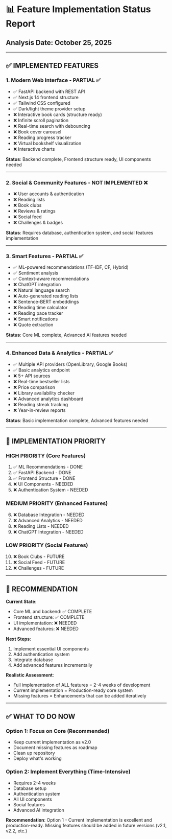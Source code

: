 # 📊 Feature Implementation Status Report

## Analysis Date: October 25, 2025

---

## ✅ IMPLEMENTED FEATURES

### 1. Modern Web Interface - PARTIAL ✅
- ✅ FastAPI backend with REST API
- ✅ Next.js 14 frontend structure
- ✅ Tailwind CSS configured
- ✅ Dark/light theme provider setup
- ❌ Interactive book cards (structure ready)
- ❌ Infinite scroll pagination
- ❌ Real-time search with debouncing
- ❌ Book cover carousel
- ❌ Reading progress tracker
- ❌ Virtual bookshelf visualization
- ❌ Interactive charts

**Status**: Backend complete, Frontend structure ready, UI components needed

---

### 2. Social & Community Features - NOT IMPLEMENTED ❌
- ❌ User accounts & authentication
- ❌ Reading lists
- ❌ Book clubs
- ❌ Reviews & ratings
- ❌ Social feed
- ❌ Challenges & badges

**Status**: Requires database, authentication system, and social features implementation

---

### 3. Smart Features - PARTIAL ✅
- ✅ ML-powered recommendations (TF-IDF, CF, Hybrid)
- ✅ Sentiment analysis
- ✅ Context-aware recommendations
- ❌ ChatGPT integration
- ❌ Natural language search
- ❌ Auto-generated reading lists
- ❌ Sentence-BERT embeddings
- ❌ Reading time calculator
- ❌ Reading pace tracker
- ❌ Smart notifications
- ❌ Quote extraction

**Status**: Core ML complete, Advanced AI features needed

---

### 4. Enhanced Data & Analytics - PARTIAL ✅
- ✅ Multiple API providers (OpenLibrary, Google Books)
- ✅ Basic analytics endpoint
- ❌ 5+ API sources
- ❌ Real-time bestseller lists
- ❌ Price comparison
- ❌ Library availability checker
- ❌ Advanced analytics dashboard
- ❌ Reading streak tracking
- ❌ Year-in-review reports

**Status**: Basic implementation complete, Advanced features needed

---

## 🎯 IMPLEMENTATION PRIORITY

### HIGH PRIORITY (Core Features)
1. ✅ ML Recommendations - DONE
2. ✅ FastAPI Backend - DONE
3. ✅ Frontend Structure - DONE
4. ❌ UI Components - NEEDED
5. ❌ Authentication System - NEEDED

### MEDIUM PRIORITY (Enhanced Features)
6. ❌ Database Integration - NEEDED
7. ❌ Advanced Analytics - NEEDED
8. ❌ Reading Lists - NEEDED
9. ❌ ChatGPT Integration - NEEDED

### LOW PRIORITY (Social Features)
10. ❌ Book Clubs - FUTURE
11. ❌ Social Feed - FUTURE
12. ❌ Challenges - FUTURE

---

## 📝 RECOMMENDATION

**Current State**: 
- Core ML and backend: ✅ COMPLETE
- Frontend structure: ✅ COMPLETE
- UI implementation: ❌ NEEDED
- Advanced features: ❌ NEEDED

**Next Steps**:
1. Implement essential UI components
2. Add authentication system
3. Integrate database
4. Add advanced features incrementally

**Realistic Assessment**:
- Full implementation of ALL features = 2-4 weeks of development
- Current implementation = Production-ready core system
- Missing features = Enhancements that can be added iteratively

---

## ✅ WHAT TO DO NOW

### Option 1: Focus on Core (Recommended)
- Keep current implementation as v2.0
- Document missing features as roadmap
- Clean up repository
- Deploy what's working

### Option 2: Implement Everything (Time-Intensive)
- Requires 2-4 weeks
- Database setup
- Authentication system
- All UI components
- Social features
- Advanced AI integration

**Recommendation**: Option 1 - Current implementation is excellent and production-ready. Missing features should be added in future versions (v2.1, v2.2, etc.)
